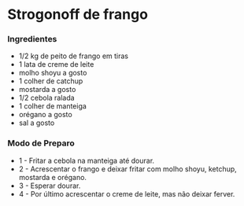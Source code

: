 # Strogonoff de frango 
### Ingredientes
 - 1/2 kg de peito de frango em tiras
 - 1 lata de creme de leite
 - molho shoyu a gosto
 - 1 colher de catchup
 - mostarda a gosto
 - 1/2 cebola ralada
 - 1 colher de manteiga
 - orégano a gosto
 - sal a gosto
 ### Modo de Preparo
+ 1 - Fritar a cebola na manteiga até dourar.
+ 2 - Acrescentar o frango e deixar fritar com molho shoyu, ketchup, mostarda e orégano.
+ 3 - Esperar dourar.
+ 4 - Por último acrescentar o creme de leite, mas não deixar ferver.